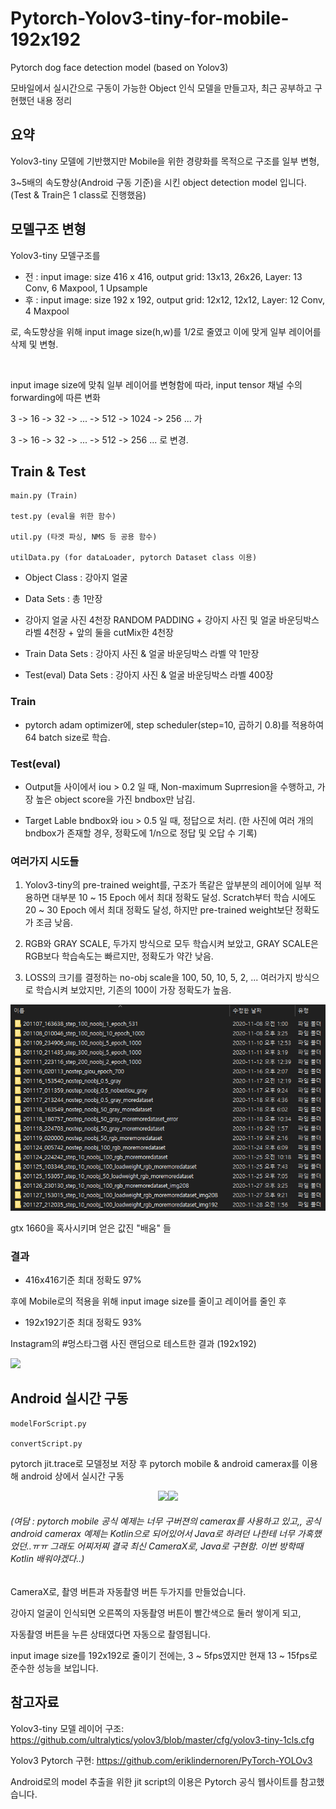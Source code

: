 # Pytorch-Yolov3-tiny-for-mobile-192x192
Pytorch dog face detection model (based on Yolov3)

모바일에서 실시간으로 구동이 가능한 Object 인식 모델을 만들고자, 최근 공부하고 구현했던 내용 정리

## 요약

Yolov3-tiny 모델에 기반했지만 Mobile을 위한 경량화를 목적으로 구조를 일부 변형,

3~5배의 속도향상(Android 구동 기준)을 시킨 object detection model 입니다. (Test & Train은 1 class로 진행했음)


## 모델구조 변형

Yolov3-tiny 모델구조를
- 전 : input image: size 416 x 416, output grid: 13x13, 26x26, Layer: 13 Conv, 6 Maxpool, 1 Upsample
- 후 : input image: size 192 x 192, output grid: 12x12, 12x12, Layer: 12 Conv, 4 Maxpool

로, 속도향상을 위해 input image size(h,w)를 1/2로 줄였고 이에 맞게 일부 레이어를 삭제 및 변형.

<br>

input image size에 맞춰 일부 레이어를 변형함에 따라, input tensor 채널 수의 forwarding에 따른 변화

3 -> 16 -> 32 -> ... -> 512 -> 1024 -> 256 ... 가

3 -> 16 -> 32 -> ... -> 512 -> 256 ... 로 변경.


## Train & Test

	main.py (Train)
	
	test.py (eval을 위한 함수)
	
	util.py (타겟 파싱, NMS 등 공용 함수)
	
	utilData.py (for dataLoader, pytorch Dataset class 이용)

- Object Class : 강아지 얼굴

- Data Sets : 총 1만장

- 강아지 얼굴 사진 4천장 RANDOM PADDING + 강아지 사진 및 얼굴 바운딩박스 라벨 4천장 + 앞의 둘을 cutMix한 4천장

- Train Data Sets : 강아지 사진 & 얼굴 바운딩박스 라벨 약 1만장

- Test(eval) Data Sets : 강아지 사진 & 얼굴 바운딩박스 라벨 400장

### Train

- pytorch adam optimizer에, step scheduler(step=10, 곱하기 0.8)를 적용하여 64 batch size로 학습.

### Test(eval)

- Output들 사이에서 iou > 0.2 일 때, Non-maximum Suprresion을 수행하고, 가장 높은 object score을 가진 bndbox만 남김.

- Target Lable bndbox와 iou > 0.5 일 때, 정답으로 처리. (한 사진에 여러 개의 bndbox가 존재할 경우, 정확도에 1/n으로 정답 및 오답 수 기록)


### 여러가지 시도들

1. Yolov3-tiny의 pre-trained weight를, 구조가 똑같은 앞부분의 레이어에 일부 적용하면 대부분 10 ~ 15 Epoch 에서 최대 정확도 달성. Scratch부터 학습 시에도 20 ~ 30 Epoch 에서 최대 정확도 달성, 하지만 pre-trained weight보단 정확도가 조금 낮음.

2. RGB와 GRAY SCALE, 두가지 방식으로 모두 학습시켜 보았고, GRAY SCALE은 RGB보다 학습속도는 빠르지만, 정확도가 약간 낮음.

3. LOSS의 크기를 결정하는 no-obj scale을 100, 50, 10, 5, 2, ... 여러가지 방식으로 학습시켜 보았지만, 기존의 100이 가장 정확도가 높음.

<img src="https://github.com/worldbright/Pytorch-Yolov3-tiny-for-mobile-192x192/blob/main/readme_assets/history_of_train.png">

gtx 1660을 혹사시키며 얻은 값진 "배움" 들

### 결과

- 416x416기준 최대 정확도 97%

후에 Mobile로의 적용을 위해 input image size를 줄이고 레이어를 줄인 후

- 192x192기준 최대 정확도 93%

Instagram의 #멍스타그램 사진 랜덤으로 테스트한 결과 (192x192)

<img src="https://github.com/worldbright/Pytorch-Yolov3-tiny-for-mobile-192x192-/blob/main/test_with_random_instagram_dog.png">

## Android 실시간 구동

	modelForScript.py
	
	convertScript.py

pytorch jit.trace로 모델정보 저장 후 pytorch mobile & android camerax를 이용해 android 상에서 실시간 구동

<p align="center"><img src="https://github.com/worldbright/Pytorch-Yolov3-tiny-for-mobile-192x192-/blob/main/app_%EC%A0%81%EC%9A%A9.jpg" width="25%"><img src="https://github.com/worldbright/Pytorch-Yolov3-tiny-for-mobile-192x192-/blob/main/app_%EC%A0%81%EC%9A%A92.jpg" width="25%"></p>

###### (여담 : pytorch mobile 공식 예제는 너무 구버젼의 camerax를 사용하고 있고,, 공식 android camerax 예제는 Kotlin으로 되어있어서 Java로 하려던 나한테 너무 가혹했었던..ㅠㅠ 그래도 어찌저찌 결국 최신 CameraX로, Java로 구현함. 이번 방학때 Kotlin 배워야겠다..)

CameraX로, 촬영 버튼과 자동촬영 버튼 두가지를 만들었습니다.

강아지 얼굴이 인식되면 오른쪽의 자동촬영 버튼이 빨간색으로 둘러 쌓이게 되고,

자동촬영 버튼을 누른 상태였다면 자동으로 촬영됩니다.

input image size를 192x192로 줄이기 전에는, 3 ~ 5fps였지만 현재 13 ~ 15fps로 준수한 성능을 보입니다.

## 참고자료

Yolov3-tiny 모델 레이어 구조: 
https://github.com/ultralytics/yolov3/blob/master/cfg/yolov3-tiny-1cls.cfg
  
Yolov3 Pytorch 구현:
https://github.com/eriklindernoren/PyTorch-YOLOv3
	
Android로의 model 추출을 위한 jit script의 이용은 Pytorch 공식 웹사이트를 참고했습니다.
